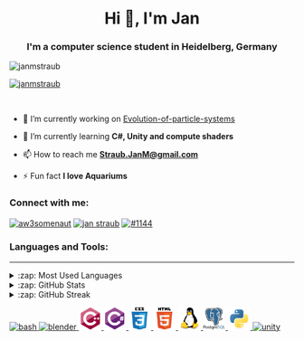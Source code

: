 <h1 align="center">Hi 👋, I'm Jan</h1>
<h3 align="center">I'm a computer science student in Heidelberg, Germany</h3>

<p align="left"> <img src="https://komarev.com/ghpvc/?username=janmstraub&label=Profile%20views&color=0e75b6&style=flat" alt="janmstraub" /> </p>

<p align="left"> <a href="https://github.com/ryo-ma/github-profile-trophy"><img src="https://github-profile-trophy.vercel.app/?username=janmstraub" alt="janmstraub" /></a> </p>

<p align="left"> <a href="https://twitter.com/" target="blank"><img src="https://img.shields.io/twitter/follow/?logo=twitter&style=for-the-badge" alt="" /></a> </p>

- 🔭 I’m currently working on [Evolution-of-particle-systems](https://github.com/JanMStraub/Evolution-of-particle-systems)

- 🌱 I’m currently learning **C#, Unity and compute shaders**

- 📫 How to reach me **Straub.JanM@gmail.com**

- ⚡ Fun fact **I love Aquariums**

<h3 align="left">Connect with me:</h3>
<p align="left">
<a href="https://instagram.com/aw3somenaut" target="blank"><img align="center" src="https://raw.githubusercontent.com/rahuldkjain/github-profile-readme-generator/master/src/images/icons/Social/instagram.svg" alt="aw3somenaut" height="30" width="40" /></a>
<a href="https://www.youtube.com/c/jan straub" target="blank"><img align="center" src="https://raw.githubusercontent.com/rahuldkjain/github-profile-readme-generator/master/src/images/icons/Social/youtube.svg" alt="jan straub" height="30" width="40" /></a>
<a href="https://discord.gg/#1144" target="blank"><img align="center" src="https://raw.githubusercontent.com/rahuldkjain/github-profile-readme-generator/master/src/images/icons/Social/discord.svg" alt="#1144" height="30" width="40" /></a>
</p>

<h3 align="left">Languages and Tools:</h3>

---

<details>
  <summary>:zap: Most Used Languages</summary>
    <p><img align="left" src="https://github-readme-stats.vercel.app/api/top-langs?username=janmstraub&show_icons=true&locale=en&layout=compact" alt="janmstraub" /></p>
</details>

<details>
  <summary>:zap: GitHub Stats</summary>
    <p>&nbsp;<img align="center" src="https://github-readme-stats.vercel.app/api?username=janmstraub&show_icons=true&locale=en" alt="janmstraub" /></p>
</details>

<details>
  <summary>:zap: GitHub Streak</summary>
    <p><img align="center" src="https://github-readme-streak-stats.herokuapp.com/?user=janmstraub&" alt="janmstraub" /></p>
</details>

<p align="left"> <a href="https://www.gnu.org/software/bash/" target="_blank"> <img src="https://www.vectorlogo.zone/logos/gnu_bash/gnu_bash-icon.svg" alt="bash" width="40" height="40"/> </a> <a href="https://www.blender.org/" target="_blank"> <img src="https://download.blender.org/branding/community/blender_community_badge_white.svg" alt="blender" width="40" height="40"/> </a> <a href="https://www.w3schools.com/cpp/" target="_blank"> <img src="https://raw.githubusercontent.com/devicons/devicon/master/icons/cplusplus/cplusplus-original.svg" alt="cplusplus" width="40" height="40"/> </a> <a href="https://www.w3schools.com/cs/" target="_blank"> <img src="https://raw.githubusercontent.com/devicons/devicon/master/icons/csharp/csharp-original.svg" alt="csharp" width="40" height="40"/> </a> <a href="https://www.w3schools.com/css/" target="_blank"> <img src="https://raw.githubusercontent.com/devicons/devicon/master/icons/css3/css3-original-wordmark.svg" alt="css3" width="40" height="40"/> </a> <a href="https://www.w3.org/html/" target="_blank"> <img src="https://raw.githubusercontent.com/devicons/devicon/master/icons/html5/html5-original-wordmark.svg" alt="html5" width="40" height="40"/> </a> <a href="https://www.linux.org/" target="_blank"> <img src="https://raw.githubusercontent.com/devicons/devicon/master/icons/linux/linux-original.svg" alt="linux" width="40" height="40"/> </a> <a href="https://www.postgresql.org" target="_blank"> <img src="https://raw.githubusercontent.com/devicons/devicon/master/icons/postgresql/postgresql-original-wordmark.svg" alt="postgresql" width="40" height="40"/> </a> <a href="https://www.python.org" target="_blank"> <img src="https://raw.githubusercontent.com/devicons/devicon/master/icons/python/python-original.svg" alt="python" width="40" height="40"/> </a> <a href="https://unity.com/" target="_blank"> <img src="https://www.vectorlogo.zone/logos/unity3d/unity3d-icon.svg" alt="unity" width="40" height="40"/> </a> </p>

